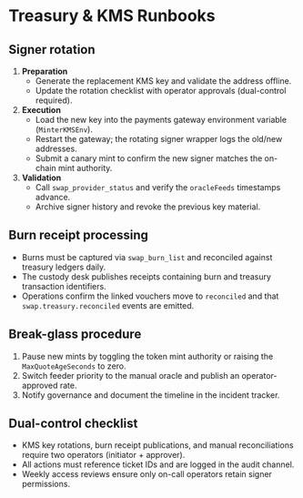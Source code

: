 # Treasury & KMS Runbooks

## Signer rotation

1. **Preparation**
   - Generate the replacement KMS key and validate the address offline.
   - Update the rotation checklist with operator approvals (dual-control required).
2. **Execution**
   - Load the new key into the payments gateway environment variable (`MinterKMSEnv`).
   - Restart the gateway; the rotating signer wrapper logs the old/new addresses.
   - Submit a canary mint to confirm the new signer matches the on-chain mint authority.
3. **Validation**
   - Call `swap_provider_status` and verify the `oracleFeeds` timestamps advance.
   - Archive signer history and revoke the previous key material.

## Burn receipt processing

- Burns must be captured via `swap_burn_list` and reconciled against treasury ledgers daily.
- The custody desk publishes receipts containing burn and treasury transaction identifiers.
- Operations confirm the linked vouchers move to `reconciled` and that `swap.treasury.reconciled` events are emitted.

## Break-glass procedure

1. Pause new mints by toggling the token mint authority or raising the `MaxQuoteAgeSeconds` to zero.
2. Switch feeder priority to the manual oracle and publish an operator-approved rate.
3. Notify governance and document the timeline in the incident tracker.

## Dual-control checklist

- KMS key rotations, burn receipt publications, and manual reconciliations require two operators (initiator + approver).
- All actions must reference ticket IDs and are logged in the audit channel.
- Weekly access reviews ensure only on-call operators retain signer permissions.
